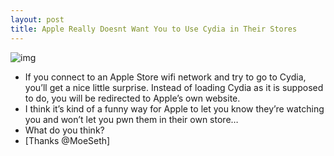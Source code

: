 ```yaml
---
layout: post
title: Apple Really Doesnt Want You to Use Cydia in Their Stores
---
```

![img](http://media.idownloadblog.com/wp-content/uploads/2011/03/Cydia-Apple-Store.jpeg)
* If you connect to an Apple Store wifi network and try to go to Cydia, you’ll get a nice little surprise. Instead of loading Cydia as it is supposed to do, you will be redirected to Apple’s own website.
* I think it’s kind of a funny way for Apple to let you know they’re watching you and won’t let you pwn them in their own store…
* What do you think?
* [Thanks @MoeSeth]

